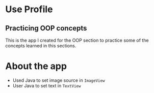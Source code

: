 # Use Profile
## Practicing OOP concepts

This is the app I created for the OOP section to practice some of the concepts learned in this sections.

# About the app

- Used Java to set image source in `ImageView`
- User Java to set text in `TextView`

